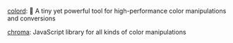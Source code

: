 [colord](https://github.com/omgovich/colord): 👑 A tiny yet powerful tool for high-performance color manipulations and conversions

[chroma](https://github.com/gka/chroma.js): JavaScript library for all kinds of color manipulations
